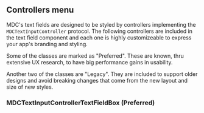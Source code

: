 ##  Controllers menu

MDC's text fields are designed to be styled by controllers implementing the `MDCTextInputController` protocol. The following controllers are included in the text field component and each one is highly customizeable to express your app's branding and styling.

Some of the classes are marked as "Preferred". These are known, thru extensive UX research, to have big performance gains in usability.

Another two of the classes are "Legacy". They are included to support older designs and avoid breaking changes that come from the new layout and size of new styles.

### MDCTextInputControllerTextFieldBox (Preferred)

